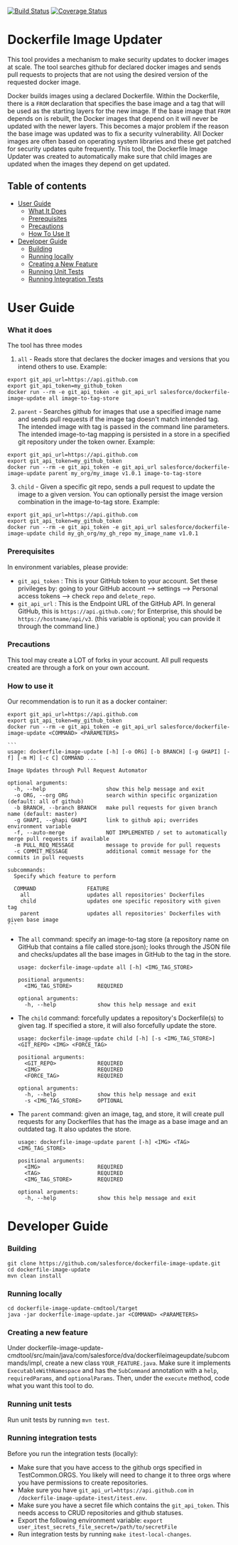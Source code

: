 [![Build Status](https://travis-ci.org/salesforce/dockerfile-image-update.svg?branch=master)](https://travis-ci.org/salesforce/dockerfile-image-update)
[![Coverage Status](https://coveralls.io/repos/github/salesforce/dockerfile-image-update/badge.svg?branch=master)](https://coveralls.io/github/salesforce/dockerfile-image-update?branch=master)

# Dockerfile Image Updater

This tool provides a mechanism to make security updates to docker images at scale. The tool searches github for declared docker images and sends pull requests to projects that are not using the desired version of the requested docker image.

Docker builds images using a declared Dockerfile. Within the Dockerfile, there is a `FROM` declaration that specifies the base image and a tag that will be used as the starting layers for the new image. If the base image that `FROM` depends on is rebuilt, the Docker images that depend on it will never be updated with the newer layers. This becomes a major problem if the reason the base image was updated was to fix a security vulnerability. All Docker images are often based on operating system libraries and these get patched for security updates quite frequently. This tool, the Dockerfile Image Updater was created to automatically make sure that child images are updated when the images they depend on get updated.

## Table of contents

 * [User Guide](#user-guide)
    * [What It Does](#what-it-does)
    * [Prerequisites](#prerequisites)
    * [Precautions](#precautions)
    * [How To Use It](#how-to-use-it)
 * [Developer Guide](#developer-guide)
    * [Building](#building)
    * [Running locally](#running-locally)
    * [Creating a New Feature](#creating-a-new-feature)
    * [Running Unit Tests](#running-unit-tests)
    * [Running Integration Tests](#running-integration-tests)
 
User Guide
==========
### What it does
The tool has three modes
 1. `all` - Reads store that declares the docker images and versions that you intend others to use. 
 Example:
```
export git_api_url=https://api.github.com
export git_api_token=my_github_token
docker run --rm -e git_api_token -e git_api_url salesforce/dockerfile-image-update all image-to-tag-store
```
 2. `parent` - Searches github for images that use a specified image name and sends pull requests if the image tag doesn't match intended tag. The intended image with tag is passed in the command line parameters. The intended image-to-tag mapping is persisted in a store in a specified git repository under the token owner. 
Example:
```
export git_api_url=https://api.github.com
export git_api_token=my_github_token
docker run --rm -e git_api_token -e git_api_url salesforce/dockerfile-image-update parent my_org/my_image v1.0.1 image-to-tag-store
```
 3. `child` - Given a specific git repo, sends a pull request to update the image to a given version. You can optionally persist the image version combination in the image-to-tag store. 
Example:
```
export git_api_url=https://api.github.com
export git_api_token=my_github_token
docker run --rm -e git_api_token -e git_api_url salesforce/dockerfile-image-update child my_gh_org/my_gh_repo my_image_name v1.0.1
```

### Prerequisites
In environment variables, please provide:
 * `git_api_token` : This is your GitHub token to your account. Set these privileges by: going to your GitHub account --> settings --> Personal access tokens --> check `repo` and `delete_repo`.
 * `git_api_url` : This is the Endpoint URL of the GitHub API. In general GitHub, this is `https://api.github.com/`; for Enterprise, this should be `https://hostname/api/v3`. (this variable is optional; you can provide it through the command line.)

### Precautions
This tool may create a LOT of forks in your account. All pull requests created are through a fork on your own account.

### How to use it
Our recommendation is to run it as a docker container:
```
export git_api_url=https://api.github.com
export git_api_token=my_github_token
docker run --rm -e git_api_token -e git_api_url salesforce/dockerfile-image-update <COMMAND> <PARAMETERS>
```
    ```
    usage: dockerfile-image-update [-h] [-o ORG] [-b BRANCH] [-g GHAPI] [-f] [-m M] [-c C] COMMAND ...
    
    Image Updates through Pull Request Automator
    
    optional arguments:
      -h, --help                   show this help message and exit
      -o ORG, --org ORG            search within specific organization (default: all of github)
      -b BRANCH, --branch BRANCH   make pull requests for given branch name (default: master)
      -g GHAPI, --ghapi GHAPI      link to github api; overrides environment variable
      -f, --auto-merge             NOT IMPLEMENTED / set to automatically merge pull requests if available
      -m PULL_REQ_MESSAGE          message to provide for pull requests
      -c COMMIT_MESSAGE            additional commit message for the commits in pull requests
    
    subcommands:
      Specify which feature to perform
    
      COMMAND                FEATURE
        all                  updates all repositories' Dockerfiles
        child                updates one specific repository with given tag
        parent               updates all repositories' Dockerfiles with given base image
    ```
* The `all` command: specify an image-to-tag store (a repository name on GitHub that contains a file called store.json); looks through the JSON file and checks/updates all the base images in GitHub to the tag in the store.
    ```
    usage: dockerfile-image-update all [-h] <IMG_TAG_STORE>
    
    positional arguments:
      <IMG_TAG_STORE>        REQUIRED
    
    optional arguments:
      -h, --help             show this help message and exit
    ```
* The `child` command: forcefully updates a repository's Dockerfile(s) to given tag. If specified a store, it will also forcefully update the store.
    ```
    usage: dockerfile-image-update child [-h] [-s <IMG_TAG_STORE>] <GIT_REPO> <IMG> <FORCE_TAG>
    
    positional arguments:
      <GIT_REPO>             REQUIRED
      <IMG>                  REQUIRED
      <FORCE_TAG>            REQUIRED
    
    optional arguments:
      -h, --help             show this help message and exit
      -s <IMG_TAG_STORE>     OPTIONAL
    ```
* The `parent` command: given an image, tag, and store, it will create pull requests for any Dockerfiles that has the image as a base image and an outdated tag. It also updates the store. 
    ```
    usage: dockerfile-image-update parent [-h] <IMG> <TAG> <IMG_TAG_STORE>
    
    positional arguments:
      <IMG>                  REQUIRED
      <TAG>                  REQUIRED
      <IMG_TAG_STORE>        REQUIRED
    
    optional arguments:
      -h, --help             show this help message and exit
    ```

Developer Guide
===============
### Building
```
git clone https://github.com/salesforce/dockerfile-image-update.git
cd dockerfile-image-update
mvn clean install
```

### Running locally
```
cd dockerfile-image-update-cmdtool/target
java -jar dockerfile-image-update.jar <COMMAND> <PARAMETERS>
```

### Creating a new feature
Under dockerfile-image-update-cmdtool/src/main/java/com/salesforce/dva/dockerfileimageupdate/subcommands/impl, create a new class `YOUR_FEATURE.java`. Make sure it implements `ExecutableWithNamespace` and has the `SubCommand` annotation with a `help`, `requiredParams`, and `optionalParams`. Then, under the `execute` method, code what you want this tool to do.

### Running unit tests
Run unit tests by running `mvn test`. 
 
### Running integration tests
Before you run the integration tests (locally):
 * Make sure that you have access to the github orgs specified in TestCommon.ORGS. You likely will need to change it to three
   orgs where you have permissions to create repositories. 
 * Make sure you have `git_api_url=https://api.github.com` in `/dockerfile-image-update-itest/itest.env`.
 * Make sure you have a secret file which contains the `git_api_token`. This needs access to CRUD repositories and
   github statuses. 
 * Export the following environment variable: `export user_itest_secrets_file_secret=/path/to/secretFile`
 * Run integration tests by running `make itest-local-changes`.

